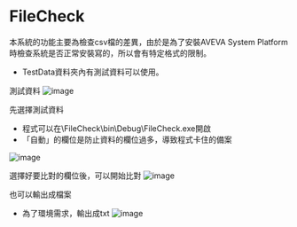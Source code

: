 # FileCheck
本系統的功能主要為檢查csv檔的差異，由於是為了安裝AVEVA System Platform時檢查系統是否正常安裝寫的，所以會有特定格式的限制。  
* TestData資料夾內有測試資料可以使用。

測試資料
![image](https://github.com/cs8694530/FileCheck/assets/19258631/9101bf74-3768-4ff4-a6d3-a4d8ad43c825)

先選擇測試資料 
* 程式可以在\FileCheck\bin\Debug\FileCheck.exe開啟
* 「自動」的欄位是防止資料的欄位過多，導致程式卡住的備案

![image](https://github.com/cs8694530/YCS_Micon_FileCheck/assets/19258631/5e039961-edee-42d0-80a9-60299dc0ccf4)

選擇好要比對的欄位後，可以開始比對
![image](https://github.com/cs8694530/FileCheck/assets/19258631/1e594d3e-5213-4537-a568-ee4f07518292)

也可以輸出成檔案
* 為了環境需求，輸出成txt
![image](https://github.com/cs8694530/YCS_Micon_FileCheck/assets/19258631/63179d6d-41ca-4ab8-939a-a1b287ad0cfd)
